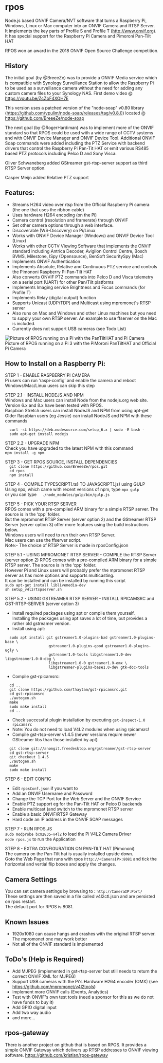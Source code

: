 # rpos
Node.js based ONVIF Camera/NVT software that turns a Raspberry Pi, Windows, Linux or Mac computer into an ONVIF Camera and RTSP Server. It implements the key parts of Profile S and Profile T (http://www.onvif.org). It has special support for the Raspberry Pi Camera and Pimoroni Pan-Tilt HAT

RPOS won an award in the 2018 ONVIF Open Source Challenge competition.

## History
The initial goal (by @BreeeZe) was to provide a ONVIF Media service which is compatible with Synology Surveillance Station to allow the Raspberry Pi to be used as a surveillance camera without the need for adding any custom camera files to your Synology NAS.
First demo video @ https://youtu.be/ZcZbF4XOH7E

This version uses a patched version of the "node-soap" v0.80 library (https://github.com/vpulim/node-soap/releases/tag/v0.8.0) located @ https://github.com/BreeeZe/node-soap

The next goal (by @RogerHardiman) was to implement more of the ONVIF standard so that RPOS could be used with a wide range of CCTV systems and with ONVIF Device Manager and ONVIF Device Tool. Additional ONVIF Soap commands were added including the PTZ Service with backend drivers that control the Raspberry Pi Pan-Tit HAT or emit various RS485 based PTZ protocols including Pelco D and Sony Visca.

Oliver Schwaneberg added GStreamer gst-rtsp-server support as third RTSP Server option.

Casper Meijn added Relative PTZ support

## Features:
- Streams H264 video over rtsp from the Official Raspberry Pi camera (the one that uses the ribbon cable)
- Uses hardware H264 encoding (on the Pi)
- Camera control (resolution and framerate) through ONVIF 
- Set other camera options through a web interface.
- Discoverable (WS-Discovery) on Pi/Linux
- Works with ONVIF Device Manager (Windows) and ONVIF Device Tool (Linux)
- Works with other CCTV Viewing Software that implements the ONVIF standard including Antrica Decoder, Avigilon Control Centre, Bosch BVMS, Milestone, ISpy (Opensource), BenSoft SecuritySpy (Mac)
- Implements ONVIF Authentication
- Implements Absolute, Relative and Continuous PTZ service and controls the Pimononi Raspberry Pi Pan-Tilt HAT
- Also converts ONVIF PTZ commands into Pelco D and Visca telemetry on a serial port (UART) for other Pan/Tilt platforms
- Implements Imaging service Brightness and Focus commands (for Profile T)
- Implements Relay (digital output) function
- Supports Unicast (UDP/TDP) and Multicast using mpromonet's RTSP server
- Also runs on Mac and Windows and other Linux machines but you need to supply your own RTSP server. An example to use ffserver on the Mac is included.
- Currently does not support USB cameras (see Todo List)

![Picture of RPOS running on a Pi with the PanTiltHAT and Pi Camera](RPOS_PanTiltHAT.jpg?raw=true "PanTiltHAT")
Picture of RPOS running on a Pi 3 with the PiMoroni PanTiltHAT and Official Pi Camera


## How to Install on a Raspberry Pi:

STEP 1 - ENABLE RASPBERRY PI CAMERA  
Pi users can run ‘raspi-config’ and enable the camera and reboot  
Windows/Mac/Linux users can skip this step
 
STEP 2.1 - INSTALL NODEJS AND NPM  
Windows and Mac users can install Node from the nodejs.org web site. Version 6.x and 8.x have been tested with RPOS.  
Raspbian Stretch users can install NodeJS and NPM from using apt-get  
Older Raspbian users (eg Jessie) can install NodeJS and NPM with these commands  
```
  curl -sL https://deb.nodesource.com/setup_6.x | sudo -E bash -
  sudo apt-get install nodejs
```

STEP 2.2 - UPGRADE NPM  
Check you have upgraded to the latest NPM with this command  
```npm install -g npm```  


STEP 3 - GET RPOS SOURCE, INSTALL DEPENDENCIES  
```  git clone https://github.com/BreeeZe/rpos.git```  
```  cd rpos```  
```  npm install```

STEP 4 - COMPILE TYPESCRIPT(.ts) TO JAVASCRIPT(.js) using GULP  
Using npx, which came with recent versions of npm, type ```npx gulp```  
or you can type ```  ./node_modules/gulp/bin/gulp.js```

STEP 5 - PICK YOUR RTSP SERVER  
RPOS comes with a pre-compiled ARM binary for a simple RTSP server. The source is in the ‘cpp’ folder.  
But the mpromonet RTSP Server (server option 2) and the GStreamer RTSP Server (server option 3) offer more features using the build instructions below.  
Windows users will need to run their own RTSP Server.  
Mac users can use the ffserver script.  
Note:- The choice of RTSP Server is made in rposConfig.json

STEP 5.1 - USING MPROMONET RTSP SERVER - COMPILE the RTSP Server (server option 2)
RPOS comes with a pre-compiled ARM binary for a simple RTSP server. The source is in the ‘cpp’ folder.  
However Pi and Linux users will probably prefer the mpromonet RTSP server as has more options and supports multicasting.  
It can be installed and can be installed by running this script  
```sudo apt-get install liblivemedia-dev```   
```sh setup_v4l2rtspserver.sh```

STEP 5.2 - USING GSTREAMER RTSP SERVER - INSTALL RPICAMSRC and GST-RTSP-SERVER (server option 3)
  *  Install required packages using apt or compile them yourself.  
     Installing the packages using apt saves a lot of time, but provides a rather old gstreamer version.  
  *  Install using apt:
```
  sudo apt install git gstreamer1.0-plugins-bad gstreamer1.0-plugins-base \
                    gstreamer1.0-plugins-good gstreamer1.0-plugins-ugly \
                    gstreamer1.0-tools libgstreamer1.0-dev libgstreamer1.0-0-dbg \
                    libgstreamer1.0-0 gstreamer1.0-omx \
                    libgstreamer-plugins-base1.0-dev gtk-doc-tools
```
  *  Compile gst-rpicamsrc:   
```
  cd ..
  git clone https://github.com/thaytan/gst-rpicamsrc.git
  cd gst-rpicamsrc
  ./autogen.sh
  make
  sudo make install
  cd ..
```
  * Check successful plugin installation by executing ```gst-inspect-1.0 rpicamsrc```
  * Note: You do not need to load V4L2 modules when using rpicamsrc!
  * Compile gst-rtsp-server v1.4.5 
    (newer versions require newer GStreamer libs than those installed by apt)
```
  git clone git://anongit.freedesktop.org/gstreamer/gst-rtsp-server
  cd gst-rtsp-server
  git checkout 1.4.5
  ./autogen.sh
  make
  sudo make install
```

STEP 6 - EDIT CONFIG  
  *  Edit ``` rposConf.json ``` if you want to
  *  Add an ONVIF Username and Password
  *  Change the TCP Port for the Web Server and the ONVIF Service
  *  Enable PTZ support eg for the Pan-Tilt HAT or Pelco D backends
  *  Enable multicast (and switch to the mpromonet RTSP server
  *  Enable a basic ONVIF/RTSP Gateway
  *  Hard code an IP address in the ONVIF SOAP messages

STEP 7 - RUN RPOS.JS  
 ``` sudo modprobe bcm2835-v4l2 ``` to load the Pi V4L2 Camera Driver  
 ``` node rpos.js ``` to run the Application  

STEP 8 - EXTRA CONFIGURATION ON PAN-TILT HAT (Pimononi)  
The camera on the Pan-Tilt hat is usually installed upside down.  
Goto the Web Page that runs with rpos ```http://<CameraIP>:8081``` and tick the horizontal and vertial flip boxes and apply the changes.


## Camera Settings
You can set camera settings by browsing to : ```http://CameraIP:Port/```  
These settings are then saved in a file called v4l2ctl.json and are persisted on rpos restart.  
The default port for RPOS is 8081.


## Known Issues
- 1920x1080 can cause hangs and crashes with the original RTSP server. The mpromonet one may work better
- Not all of the ONVIF standard is implemented

## ToDo's (Help is Required)
- Add MJPEG (implemented in gst-rtsp-server but still needs to return the correct ONVIF XML for MJPEG)
- Support USB cameras with the Pi's Hardware H264 encoder (OMX) (see https://github.com/mpromonet/v4l2tools)
- Implement more ONVIF calls (Events, Analytics)
- Test with ONVIF's own test tools (need a sponsor for this as we do not have funds to buy it)
- Add GPIO digital input
- Add two way audio
- and more...

## rpos-gateway
There is another project on github that is based on RPOS. It provides a simple ONVIF Gateway which delivers up RTSP addresses to ONVIF viewing software. https://github.com/kristian/rpos-gateway

